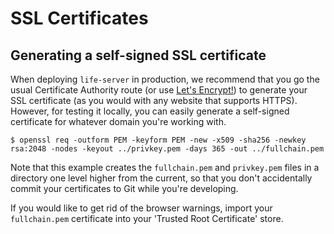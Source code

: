 # SSL Certificates

## Generating a self-signed SSL certificate

When deploying `life-server` in production, we recommend that you go
the usual Certificate Authority route (or use
[Let's Encrypt!](https://letsencrypt.org/getting-started/)) to generate your SSL
certificate (as you would with any website that supports HTTPS). However, for
testing it locally, you can easily generate a self-signed certificate for whatever
domain you're working with.

```
$ openssl req -outform PEM -keyform PEM -new -x509 -sha256 -newkey rsa:2048 -nodes -keyout ../privkey.pem -days 365 -out ../fullchain.pem
```

Note that this example creates the `fullchain.pem` and `privkey.pem` files
in a directory one level higher from the current, so that you don't
accidentally commit your certificates to Git while you're developing.

If you would like to get rid of the browser warnings, import your 
`fullchain.pem` certificate into your 'Trusted Root Certificate' store. 
